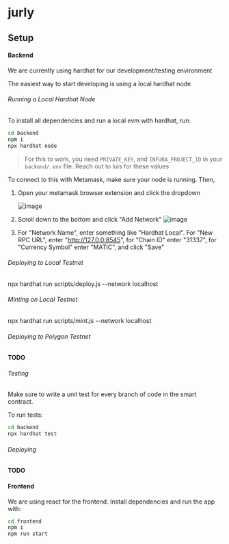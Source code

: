 # jurly

## Setup

#### Backend

We are currently using hardhat for our development/testing environment

The easiest way to start developing is using a local hardhat node

###### Running a Local Hardhat Node

To install all dependencies and run a local evm with hardhat, run:

```bash
cd backend
npm i
npx hardhat node
```

> For this to work, you need `PRIVATE_KEY`, and `INFURA_PROJECT_ID` in your `backend/.env` file. Reach out to luis for these values

To connect to this with Metamask, make sure your node is running. Then,

1. Open your metamask browser extension and click the dropdown

    ![image](https://user-images.githubusercontent.com/25728778/153986498-060f1427-b190-4e06-80d9-11503de506f5.png)
        
2. Scroll down to the bottom and click "Add Network"
    ![image](https://user-images.githubusercontent.com/25728778/153986712-95356a91-ff68-472c-9e4f-2c12873e0d7d.png)

3. For "Network Name", enter something like "Hardhat Local". For "New RPC URL", enter "http://127.0.0:8545", for "Chain ID" enter "31337", for "Currency Symbol" enter "MATIC", and click "Save"


###### Deploying to Local Testnet

npx hardhat run scripts/deploy.js --network localhost

###### Minting on Local Testnet

npx hardhat run scripts/mint.js --network localhost

###### Deploying to Polygon Testnet

**TODO**

###### Testing
Make sure to write a unit test for every branch of code in the smart contract.

To run tests:

```bash
cd backend
npx hardhat test
```

###### Deploying

**TODO**

#### Frontend

We are using react for the frontend. Install dependencies and run the app with:

```bash
cd frontend
npm i
npm run start
```


